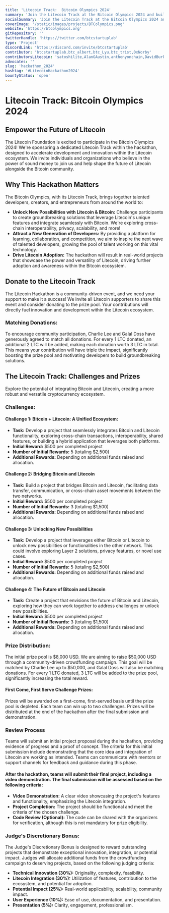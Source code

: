 ```yaml
---
title: 'Litecoin Track:  Bitcoin Olympics 2024'
summary: 'Join the Litecoin Track at the Bitcoin Olympics 2024 and build the future of Litecoin! #LitecoinHackathon2024'
socialSummary: 'Join the Litecoin Track at the Bitcoin Olympics 2024 and build the future of Litecoin! #LitecoinHackathon2024'
coverImage: '/static/images/projects/BTColympics.png'
website: 'https://btcolympics.org'
gitRepository: ''
twitterHandle: 'https://twitter.com/btcstartuplab'
type: 'Project'
discordLink: 'https://discord.com/invite/btcstartuplab'
contributor: 'btcstartuplab,btc_albert,btc_Lyu,btc_trist,0xNorby'
contributorsLitecoin: 'satoshilite,AlanGAustin,anthonyonchain,DavidBurkett38,DaddyCool1991,indigo_nakamoto,Loshan1212,lukewrightmain,ecurrencyhodler,TheVladCostea'
advocates: ''
slug: 'hackathon_2024'
hashtag: '#LitecoinHackathon2024'
bountyStatus: 'open'
---
```


# Litecoin Track: Bitcoin Olympics 2024

## Empower the Future of Litecoin

The Litecoin Foundation is excited to participate in the Bitcoin Olympics 2024! We're sponsoring a dedicated Litecoin Track within the hackathon, designed to accelerate development and innovation within the Litecoin ecosystem. We invite individuals and organizations who believe in the power of sound money to join us and help shape the future of Litecoin alongside the Bitcoin community.

## Why This Hackathon Matters

The Bitcoin Olympics, with its Litecoin Track, brings together talented developers, creators, and entrepreneurs from around the world to:

- **Unlock New Possibilities with Litecoin & Bitcoin:** Challenge participants to create groundbreaking solutions that leverage Litecoin's unique features and integrate seamlessly with Bitcoin. We're exploring cross-chain interoperability, privacy, scalability, and more!
- **Attract a New Generation of Developers:** By providing a platform for learning, collaboration, and competition, we aim to inspire the next wave of talented developers, growing the pool of talent working on this vital technology.
- **Drive Litecoin Adoption:** The hackathon will result in real-world projects that showcase the power and versatility of Litecoin, driving further adoption and awareness within the Bitcoin ecosystem.

## Donate to the Litecoin Track

The Litecoin Hackathon is a community-driven event, and we need your support to make it a success! We invite all Litecoin supporters to share this event and consider donating to the prize pool. Your contributions will directly fuel innovation and development within the Litecoin ecosystem.

### Matching Donations:

To encourage community participation, Charlie Lee and Galal Doss have generously agreed to match all donations. For every 1 LTC donated, an additional 2 LTC will be added, making each donation worth 3 LTC in total. This means your contribution will have triple the impact, significantly boosting the prize pool and motivating developers to build groundbreaking solutions.

## The Litecoin Track: Challenges and Prizes

Explore the potential of integrating Bitcoin and Litecoin, creating a more robust and versatile cryptocurrency ecosystem.

### Challenges:

#### **Challenge 1: Bitcoin + Litecoin: A Unified Ecosystem:**

- **Task:** Develop a project that seamlessly integrates Bitcoin and Litecoin functionality, exploring cross-chain transactions, interoperability, shared features, or building a hybrid application that leverages both platforms.
- **Initial Reward:** $500 per completed project
- **Number of Initial Rewards:** 5 (totaling $2,500)
- **Additional Rewards:** Depending on additional funds raised and allocation.

#### **Challenge 2: Bridging Bitcoin and Litecoin**

- **Task:** Build a project that bridges Bitcoin and Litecoin, facilitating data transfer, communication, or cross-chain asset movements between the two networks.
- **Initial Reward:** $500 per completed project
- **Number of Initial Rewards:** 3 (totaling $1,500)
- **Additional Rewards:** Depending on additional funds raised and allocation.

#### **Challenge 3: Unlocking New Possibilities**

- **Task:** Develop a project that leverages either Bitcoin or Litecoin to unlock new possibilities or functionalities in the other network. This could involve exploring Layer 2 solutions, privacy features, or novel use cases.
- **Initial Reward:** $500 per completed project
- **Number of Initial Rewards:** 5 (totaling $2,500)
- **Additional Rewards:** Depending on additional funds raised and allocation.

#### **Challenge 4: The Future of Bitcoin and Litecoin**

- **Task:** Create a project that envisions the future of Bitcoin and Litecoin, exploring how they can work together to address challenges or unlock new possibilities.
- **Initial Reward:** $500 per completed project
- **Number of Initial Rewards:** 3 (totaling $1,500)
- **Additional Rewards:** Depending on additional funds raised and allocation.

### Prize Distribution:

The initial prize pool is $8,000 USD. We are aiming to raise $50,000 USD through a community-driven crowdfunding campaign. This goal will be matched by Charlie Lee up to $50,000, and Galal Doss will also be matching donations. For every 1 LTC donated, 3 LTC will be added to the prize pool, significantly increasing the total reward.

#### **First Come, First Serve Challenge Prizes:**

Prizes will be awarded on a first-come, first-served basis until the prize pool is depleted. Each team can win up to two challenges. Prizes will be distributed at the end of the hackathon after the final submission and demonstration.

### Review Process

Teams will submit an initial project proposal during the hackathon, providing evidence of progress and a proof of concept. The criteria for this initial submission include demonstrating that the core idea and integration of Litecoin are working as intended. Teams can communicate with mentors or support channels for feedback and guidance during this phase.

#### **After the hackathon, teams will submit their final project, including a video demonstration. The final submission will be assessed based on the following criteria:**

- **Video Demonstration:** A clear video showcasing the project's features and functionality, emphasizing the Litecoin integration.
- **Project Completion:** The project should be functional and meet the criteria of the chosen challenge.
- **Code Review (Optional):** The code can be shared with the organizers for verification, although this is not mandatory for prize eligibility.

### Judge's Discretionary Bonus:

The Judge's Discretionary Bonus is designed to reward outstanding projects that demonstrate exceptional innovation, integration, or potential impact. Judges will allocate additional funds from the crowdfunding campaign to deserving projects, based on the following judging criteria:

- **Technical Innovation (30%):** Originality, complexity, feasibility.
- **Litecoin Integration (30%):** Utilization of features, contribution to the ecosystem, and potential for adoption.
- **Potential Impact (25%):** Real-world applicability, scalability, community impact.
- **User Experience (10%):** Ease of use, documentation, and presentation.
- **Presentation (5%):** Clarity, engagement, professionalism.
